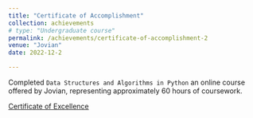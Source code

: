 ```yaml
---
title: "Certificate of Accomplishment"
collection: achievements
# type: "Undergraduate course"
permalink: /achievements/certificate-of-accomplishment-2
venue: "Jovian"
date: 2022-12-2

---
```


Completed `Data Structures and Algorithms in Python` an online course offered by Jovian, representing approximately 60 hours of coursework.

[Certificate of Excellence](https://jovian.com/certificate/MFQTOOJWGE)
